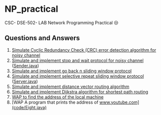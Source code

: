 # NP_practical
CSC- DSE-502- LAB Network Programming Practical 😒

## Questions and Answers

1. [Simulate Cyclic Redundancy Check (CRC) error detection algorithm for noisy channel](code/One.java)
2. [Simulate and implement stop and wait protocol for noisy channel](code/Two/Receiver.java) ([Sender.java](code/Two/Sender.java))
3. [Simulate and implement go back n sliding window protocol](code/Three.java)
4. [Simulate and implement selective repeat sliding window protocol](code/Four/Client.java) ([Server.java](code/Four/Server.java))
5. [Simulate and implement distance vector routing algorithm](code/Five.java)
6. [Simulate and implement Dijkstra algorithm for shortest path routing](code/Six.java)
7. [WAP to find the address of the local machine](code/Seven.java)
8. [WAP A program that prints the address of www.youtube.com](code/Eight.java)
